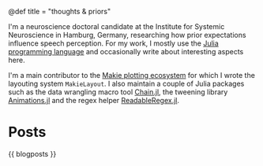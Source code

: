 @def title = "thoughts & priors"

I'm a neuroscience doctoral candidate at the Institute for Systemic Neuroscience in Hamburg, Germany, researching how prior expectations influence speech perception.
For my work, I mostly use the [Julia programming language](https://julialang.org/) and occasionally write about interesting aspects here.

I'm a main contributor to the [Makie plotting ecosystem](http://makie.juliaplots.org/) for which I wrote the layouting system `MakieLayout`.
I also maintain a couple of Julia packages such as the data wrangling macro tool [Chain.jl](https://github.com/jkrumbiegel/Chain.jl), the tweening library [Animations.jl](https://github.com/jkrumbiegel/Animations.jl) and the regex helper [ReadableRegex.jl](https://github.com/jkrumbiegel/ReadableRegex.jl).

# Posts

{{ blogposts }}
